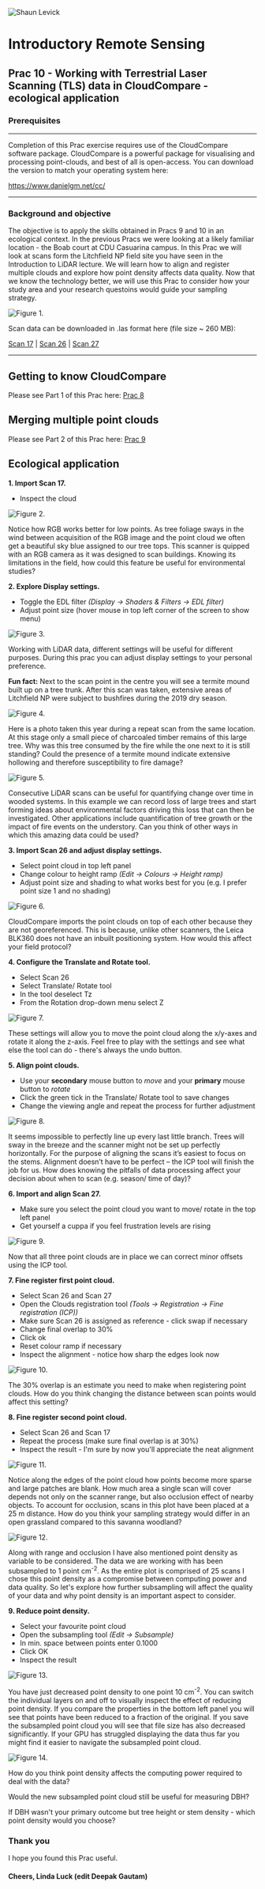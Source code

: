 ![Shaun Levick](Logo3.png)

# Introductory Remote Sensing
Prac 10 - Working with Terrestrial Laser Scanning (TLS) data in CloudCompare - ecological application
--------------


### Prerequisites
---
Completion of this Prac exercise requires use of the CloudCompare software package. CloudCompare is a powerful package for visualising and processing point-clouds, and best of all is open-access. You can download the version to match your operating system here:

https://www.danielgm.net/cc/

---
### Background and objective
The objective is to apply the skills obtained in Pracs 9 and 10 in an ecological context. In the previous Pracs we were looking at a likely familiar location - the Boab court at CDU Casuarina campus. In this Prac we will look at scans form the Litchfield NP field site you have seen in the Introduction to LiDAR lecture. We will learn how to align and register multiple clouds and explore how point density affects data quality. Now that we know the technology better, we will use this Prac to consider how your study area and your research questoins would guide your sampling strategy.

![Figure 1.](Prac10/Litchie.jpg)

Scan data can be downloaded in .las format here (file size ~ 260 MB):

[Scan 17](https://charlesdarwinuni-my.sharepoint.com/:u:/g/personal/deepak_gautam_cdu_edu_au/Eb4cPf7Axu1PuuroYNbbHnwBhhbKeW82ZiGiqy_H-WAU3g?e=7A6hCM) | [Scan 26](https://charlesdarwinuni-my.sharepoint.com/:u:/g/personal/deepak_gautam_cdu_edu_au/EQgCygxhuO9Dm12o507ohnsBsWxhNNR_DE9EK3Ioi8FTqw?e=fnZXuF) | [Scan 27](https://charlesdarwinuni-my.sharepoint.com/:u:/g/personal/deepak_gautam_cdu_edu_au/ET4MWF3A2zBEvbLribrtRR4BflebgJAeU2jndeO4F69avA?e=leuzA4)

---
## Getting to know CloudCompare

Please see Part 1 of this Prac here: [Prac 8](https://github.com/GautamDeepak/Intro_RS/blob/master/Intro_RS_Prac08.md)

## Merging multiple point clouds

Please see Part 2 of this Prac here: [Prac 9](https://github.com/GautamDeepak/Intro_RS/blob/master/Intro_RS_Prac08.md)

## Ecological application
**1. Import Scan 17.**
   * Inspect the cloud

![Figure 2.](Prac10/Display_settings.png)

Notice how RGB works better for low points. As tree foliage sways in the wind between acquisition of the RGB image and the point cloud we often get a beautiful sky blue assigned to our tree tops. This scanner is quipped with an RGB camera as it was designed to scan buildings. Knowing its limitations in the field, how could this feature be useful for environmental studies?

**2. Explore Display settings.** 
  * Toggle the EDL filter *(Display -> Shaders & Filters -> EDL filter)*
  * Adjust point size (hover mouse in top left corner of the screen to show menu)

![Figure 3.](Prac10/Default_point_size.png)

Working with LiDAR data, different settings will be useful for different purposes. During this prac you can adjust display settings to your personal preference.

**Fun fact:** Next to the scan point in the centre you will see a termite mound built up on a tree trunk. After this scan was taken, extensive areas of Litchfield NP were subject to bushfires during the 2019 dry season. 

![Figure 4.](Prac10/Termite_mound.png)

Here is a photo taken this year during a repeat scan from the same location. At this stage only a small piece of charcoaled timber remains of this large tree. Why was this tree consumed by the fire while the one next to it is still standing? Could the presence of a termite mound indicate extensive hollowing and therefore susceptibility to fire damage?

![Figure 5.](Prac10/Termite_mound2.jpg)

Consecutive LiDAR scans can be useful for quantifying change over time in wooded systems. In this example we can record loss of large trees and start forming ideas about environmental factors driving this loss that can then be investigated. Other applications include quantification of tree growth or the impact of fire events on the understory. Can you think of other ways in which this amazing data could be used?

**3. Import Scan 26 and adjust display settings.**
   * Select point cloud in top left panel
   * Change colour to height ramp *(Edit -> Colours -> Height ramp)*
   * Adjust point size and shading to what works best for you (e.g. I prefer point size 1 and no shading)

![Figure 6.](Prac10/Overlap.png)

CloudCompare imports the point clouds on top of each other because they are not georeferenced. This is because, unlike other scanners, the Leica BLK360 does not have an inbuilt positioning system. How would this affect your field protocol? 

**4. Configure the Translate and Rotate tool.**
   * Select Scan 26
   * Select Translate/ Rotate tool
   * In the tool deselect Tz
   * From the Rotation drop-down menu select Z

![Figure 7.](Prac10/Rotate_tool.png)

These settings will allow you to move the point cloud along the x/y-axes and rotate it along the z-axis. Feel free to play with the settings and see what else the tool can do - there's always the undo button.

**5. Align point clouds.**
   * Use your **secondary** mouse button to *move* and your **primary** mouse button to *rotate*
   * Click the green tick in the Translate/ Rotate tool to save changes
   * Change the viewing angle and repeat the process for further adjustment

![Figure 8.](Prac10/Aligned.png)

It seems impossible to perfectly line up every last little branch. Trees will sway in the breeze and the scanner might not be set up perfectly horizontally. For the purpose of aligning the scans it’s easiest to focus on the stems. Alignment doesn’t have to be perfect – the ICP tool will finish the job for us. How does knowing the pitfalls of data processing affect your decision about when to scan (e.g. season/ time of day)?

**6. Import and align Scan 27.**
  * Make sure you select the point cloud you want to move/ rotate in the top left panel
  * Get yourself a cuppa if you feel frustration levels are rising

![Figure 9.](Prac10/Aligned2.png)

Now that all three point clouds are in place we can correct minor offsets using the ICP tool.

**7. Fine register first point cloud.**
  * Select Scan 26 and Scan 27
  * Open the Clouds registration tool *(Tools -> Registration -> Fine registration (ICP))*
  * Make sure Scan 26 is assigned as reference - click swap if necessary
  * Change final overlap to 30%
  * Click ok
  * Reset colour ramp if necessary
  * Inspect the alignment - notice how sharp the edges look now

![Figure 10.](Prac10/Registration.png)

The 30% overlap is an estimate you need to make when registering point clouds. How do you think changing the distance between scan points would affect this setting?

**8. Fine register second point cloud.**
  * Select Scan 26 and Scan 17
  * Repeat the process (make sure final overlap is at 30%)
  * Inspect the result - I'm sure by now you'll appreciate the neat alignment

![Figure 11.](Prac10/Registered.png)

Notice along the edges of the point cloud how points become more sparse and large patches are blank. How much area a single scan will cover depends not only on the scanner range, but also occlusion effect of nearby objects. To account for occlusion, scans in this plot have been placed at a 25 m distance. How do you think your sampling strategy would differ in an open grassland compared to this savanna woodland?

![Figure 12.](Prac10/Edge.png)

Along with range and occlusion I have also mentioned point density as variable to be considered. The data we are working with has been subsampled to 1 point cm<sup>-2</sup>. As the entire plot is comprised of 25 scans I chose this point density as a compromise between computing power and data quality. So let's explore how further subsampling will affect the quality of your data and why point density is an important aspect to consider.

**9. Reduce point density.**
   * Select your favourite point cloud
   * Open the subsampling tool *(Edit -> Subsample)*
   * In min. space between points enter 0.1000
   * Click OK
   * Inspect the result

![Figure 13.](Prac10/Subsampling.png)

You have just decreased point density to one point 10 cm<sup>-2</sup>. You can switch the individual layers on and off to visually inspect the effect of reducing point density. If you compare the properties in the bottom left panel you will see that points have been reduced to a fraction of the original. If you save the subsampled point cloud you will see that file size has also decreased significantly. If your GPU has struggled displaying the data thus far you might find it easier to navigate the subsampled point cloud.

![Figure 14.](Prac10/Subsampled.png)

How do you think point density affects the computing power required to deal with the data?

Would the new subsampled point cloud still be useful for measuring DBH?

If DBH wasn't your primary outcome but tree height or stem density - which point density would you choose?



### Thank you

I hope you found this Prac useful.

#### Cheers, Linda Luck (edit Deepak Gautam)
